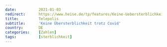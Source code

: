 ```yaml
---
date:          2021-01-03
redirect:      https://www.heise.de/tp/features/Keine-Uebersterblichkeit-trotz-Covid-5001962.html
title:         Telepolis
subtitle:      'Keine Übersterblichkeit trotz Covid'
country:       DE
categories:    [Zahlen]
tags:          [sterblichkeit]
---
```

